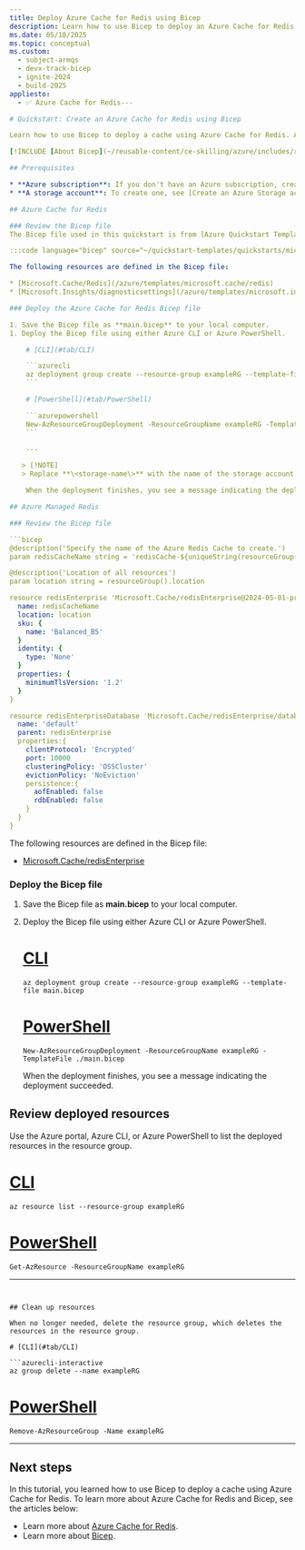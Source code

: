 ```yaml
---
title: Deploy Azure Cache for Redis using Bicep
description: Learn how to use Bicep to deploy an Azure Cache for Redis resource.
ms.date: 05/18/2025
ms.topic: conceptual
ms.custom:
  - subject-armqs
  - devx-track-bicep
  - ignite-2024
  - build-2025
appliesto:
  - ✅ Azure Cache for Redis---

# Quickstart: Create an Azure Cache for Redis using Bicep

Learn how to use Bicep to deploy a cache using Azure Cache for Redis. After you deploy the cache, use it with an existing storage account to keep diagnostic data. Learn how to define which resources are deployed and how to define parameters that are specified when the deployment is executed. You can use this Bicep file for your own deployments, or customize it to meet your requirements.

[!INCLUDE [About Bicep](~/reusable-content/ce-skilling/azure/includes/resource-manager-quickstart-bicep-introduction.md)]

## Prerequisites

* **Azure subscription**: If you don't have an Azure subscription, create a [free account](https://azure.microsoft.com/free/) before you begin.
* **A storage account**: To create one, see [Create an Azure Storage account](../storage/common/storage-account-create.md?tabs=azure-portal). The storage account is used for diagnostic data. Create the storage account in a new resource group named **exampleRG**.

## Azure Cache for Redis

### Review the Bicep file
The Bicep file used in this quickstart is from [Azure Quickstart Templates](https://azure.microsoft.com/resources/templates//).

:::code language="bicep" source="~/quickstart-templates/quickstarts/microsoft.cache/redis-cache-microsoft-entra-authentication/main.bicep":::

The following resources are defined in the Bicep file:

* [Microsoft.Cache/Redis](/azure/templates/microsoft.cache/redis)
* [Microsoft.Insights/diagnosticsettings](/azure/templates/microsoft.insights/diagnosticsettings)

### Deploy the Azure Cache for Redis Bicep file

1. Save the Bicep file as **main.bicep** to your local computer.
1. Deploy the Bicep file using either Azure CLI or Azure PowerShell.

    # [CLI](#tab/CLI)

    ```azurecli
    az deployment group create --resource-group exampleRG --template-file main.bicep --parameters existingDiagnosticsStorageAccountName=<storage-name> existingDiagnosticsStorageAccountResourceGroup=<resource-group>
    ```

    # [PowerShell](#tab/PowerShell)

    ```azurepowershell
    New-AzResourceGroupDeployment -ResourceGroupName exampleRG -TemplateFile ./main.bicep -existingDiagnosticsStorageAccountName "<storage-name>" -existingDiagnosticsStorageAccountResourceGroup "<resource-group>"
    ```

    ---

   > [!NOTE]
   > Replace **\<storage-name\>** with the name of the storage account you created at the beginning of this quickstart. Replace **\<resource-group\>** with the name of the resource group name in which your storage account is located.

    When the deployment finishes, you see a message indicating the deployment succeeded.

## Azure Managed Redis

### Review the Bicep file

```bicep
@description('Specify the name of the Azure Redis Cache to create.')
param redisCacheName string = 'redisCache-${uniqueString(resourceGroup().id)}'

@description('Location of all resources')
param location string = resourceGroup().location

resource redisEnterprise 'Microsoft.Cache/redisEnterprise@2024-05-01-preview' = {
  name: redisCacheName
  location: location
  sku: {
    name: 'Balanced_B5'
  }
  identity: {
    type: 'None'
  }
  properties: {
    minimumTlsVersion: '1.2'    
  }
}

resource redisEnterpriseDatabase 'Microsoft.Cache/redisEnterprise/databases@2024-05-01-preview' = {
  name: 'default'
  parent: redisEnterprise
  properties:{
    clientProtocol: 'Encrypted'
    port: 10000
    clusteringPolicy: 'OSSCluster'
    evictionPolicy: 'NoEviction'
    persistence:{
      aofEnabled: false 
      rdbEnabled: false
    }
  }
}
```

The following resources are defined in the Bicep file:

* [Microsoft.Cache/redisEnterprise](/azure/templates/microsoft.cache/redisEnterprise)

### Deploy the Bicep file

1. Save the Bicep file as **main.bicep** to your local computer.
1. Deploy the Bicep file using either Azure CLI or Azure PowerShell.

    # [CLI](#tab/CLI)

    ```azurecli
    az deployment group create --resource-group exampleRG --template-file main.bicep
    ```

    # [PowerShell](#tab/PowerShell)

    ```azurepowershell
    New-AzResourceGroupDeployment -ResourceGroupName exampleRG -TemplateFile ./main.bicep
    ```

    When the deployment finishes, you see a message indicating the deployment succeeded.

## Review deployed resources

Use the Azure portal, Azure CLI, or Azure PowerShell to list the deployed resources in the resource group.

# [CLI](#tab/CLI)

```azurecli-interactive
az resource list --resource-group exampleRG
```

# [PowerShell](#tab/PowerShell)

```azurepowershell-interactive
Get-AzResource -ResourceGroupName exampleRG
```

---
```


## Clean up resources

When no longer needed, delete the resource group, which deletes the resources in the resource group.

# [CLI](#tab/CLI)

```azurecli-interactive
az group delete --name exampleRG
```

# [PowerShell](#tab/PowerShell)

```azurepowershell-interactive
Remove-AzResourceGroup -Name exampleRG
```

---

## Next steps

In this tutorial, you learned how to use Bicep to deploy a cache using Azure Cache for Redis. To learn more about Azure Cache for Redis and Bicep, see the articles below:

* Learn more about [Azure Cache for Redis](../azure-cache-for-redis/cache-overview.md).
* Learn more about [Bicep](../../articles/azure-resource-manager/bicep/overview.md).
